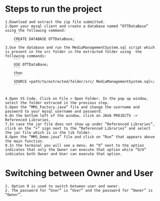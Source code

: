 # Steps to run the project

    1.Download and extract the zip file submitted.
    2.Open your mysql client and create a database named “OTTDataBase” using the following command:
        ```
        CREATE DATABASE OTTDataBase;
        ```
    3.Use the database and run the MediaManagementSystem.sql script which is present in the src folder in the extracted folder using  the following commands:
        ```
        USE OTTDataBase;
        ```
        then
        ```
        SOURCE <path/to/extracted/folder/src/ MediaManagementSystem.sql>;
        ```


    4.Open VS Code. Click on File > Open Folder. In the pop up window, select the folder extraced in the previous step.
    5.Open the “MMS_Factory.java” file and change the username and password to your mysql username and password.
    6.On the bottom left of the window, click on JAVA PROJECTS -> Referenced Libraries.
    7.In case the jar file does not show up under “Referenced Libraries”, click on the “+” sign next to the “Referenced Libraries” and select the jar file which is in the lib folder.
    8.Open the “MMS_Demo.java” file and click on “Run” that appears above the main function.
    9.In the terminal you will see a menu. An “O” next to the option indicates that only the Owner can execute that option while “O/U” indicates both Owner and User can execute that option.

# Switching between Owner and User

    1. Option 9 is used to switch between user and owner.
    2. The password for “User” is “User” and the password for “Owner” is “Owner”.
